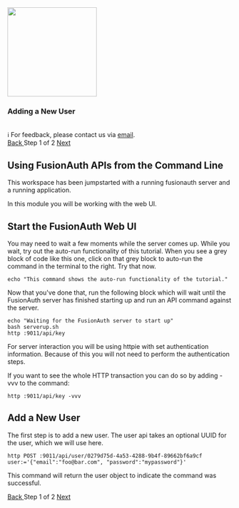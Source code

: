 <!-- TOP -->
<div class="top">
  <img src="https://cdn.prod.website-files.com/617b1b1f42c1da41aeae3413/6573599a9ea8c6ccef655afd_primary-logo.png" width=200/>
  <div class="scenario-title-section">
    <span class="scenario-title"><h3>Adding a New User</h3></span>
    <br />
    <span class="scenario-subtitle">ℹ️ For feedback, please contact us via <a href="mailto:kirsten.hunter@fusionauth.io">email</a>.</span>
  </div>
</div>

<!-- NAVIGATION -->
<div id="navigation-top" class="navigation-top">
 <a href='command:katapod.loadPage?[{"step":"intro"}]' 
   class="btn btn-dark navigation-top-left">Back
 </a>
<span class="step-count"> Step 1 of 2</span>
 <a href='command:katapod.loadPage?[{"step":"step2-web"}]' 
    class="btn btn-dark navigation-top-right">Next
  </a>
</div>

<!-- CONTENT -->

## Using FusionAuth APIs from the Command Line

This workspace has been jumpstarted with a running fusionauth server and a running application.

In this module you will be working with the web UI.

## Start the FusionAuth Web UI

You may need to wait a few moments while the server comes up. While you wait, try out the auto-run functionality of this tutorial.  When you see a grey block of
 code like this one, click on that grey block to auto-run the command in the terminal to the right.  Try that now.

```
echo "This command shows the auto-run functionality of the tutorial."
```

Now that you've done that, run the following block which will wait until the FusionAuth server has finished starting up and run an API command against the server.

```
echo "Waiting for the FusionAuth server to start up"
bash serverup.sh
http :9011/api/key
```

For server interaction you will be using httpie with set authentication information.  Because of this you will not need to perform the authentication steps.

If you want to see the whole HTTP transaction you can do so by adding -vvv to the command:

```
http :9011/api/key -vvv
```

## Add a New User

The first step is to add a new user.  The user api takes an optional UUID for the user, which we will use here.

```
http POST :9011/api/user/0279d75d-4a53-4288-9b4f-89662bf6a9cf user:='{"email":"foo@bar.com", "password":"mypassword"}'
```

This command will return the user object to indicate the command was successful.


<!-- NAVIGATION -->
<div id="navigation-top" class="navigation-top">
 <a href='command:katapod.loadPage?[{"step":"intro"}]' 
   class="btn btn-dark navigation-top-left">Back
 </a>
<span class="step-count"> Step 1 of 2</span>
 <a href='command:katapod.loadPage?[{"step":"step2-web"}]' 
    class="btn btn-dark navigation-top-right">Next 
  </a>
</div>

